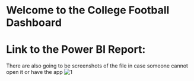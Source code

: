 # Welcome to the College Football Dashboard
# Link to the Power BI Report: 
There are also going to be screenshots of the file in case someone cannot open it or have the app
![1](https://user-images.githubusercontent.com/55556910/185645611-8ad662bb-0657-4826-a703-b2387b075426.png)
